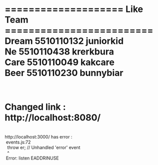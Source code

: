 ==================== Like Team =========================
<br> Dream 5510110132 juniorkid 
<br> Ne 5510110438 krerkbura
<br> Care 5510110049 kakcare 
<br> Beer 5510110230 bunnybiar 
========================================================
<br><h1>Changed link : http://localhost:8080/</h1>
<br>http://localhost:3000/ has error : 
<br>&nbsp;events.js:72
<br>&nbsp;    throw er; // Unhandled 'error' event
<br>&nbsp;          ^
<br>&nbsp;Error: listen EADDRINUSE